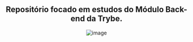 <div align="center">

 ## Repositório focado em estudos do Módulo Back-end da Trybe.
 
![image](https://user-images.githubusercontent.com/83568294/179775824-39489b77-dbc0-44ce-b015-9ecbfccaa8d0.png)

 <br>
 
 <br>

</div>